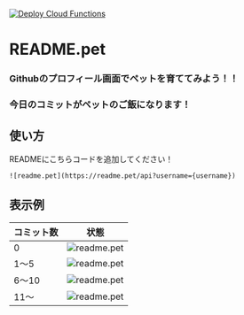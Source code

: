 [![Deploy Cloud Functions](https://github.com/impostor-syndromes/README.pet/actions/workflows/deploy-cloudfunctions.yml/badge.svg)](https://github.com/impostor-syndromes/README.pet/actions/workflows/deploy-cloudfunctions.yml)

# README.pet
### Githubのプロフィール画面でペットを育ててみよう！！
### 今日のコミットがペットのご飯になります！

## 使い方

READMEにこちらコードを追加してください！

```![readme.pet](https://readme.pet/api?username={username})```

## 表示例

| コミット数 | 状態 |
|--------|--------|
| 0 | ![readme.pet](https://readme.pet/view-sample?contributions=0) |
| 1〜5 | ![readme.pet](https://readme.pet/view-sample?contributions=1) |
| 6〜10 | ![readme.pet](https://readme.pet/view-sample?contributions=6) |
| 11〜 | ![readme.pet](https://readme.pet/view-sample?contributions=11) | 
